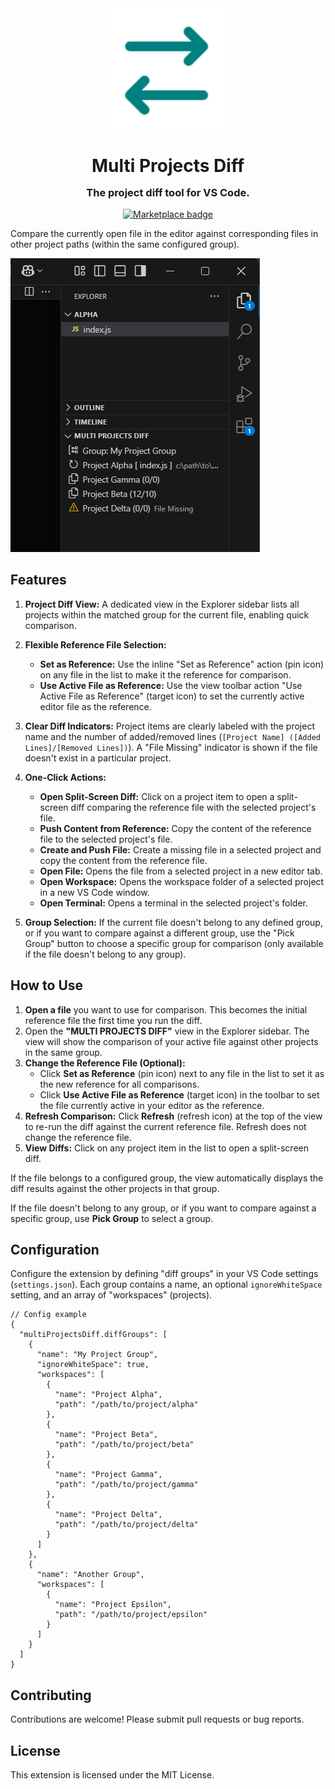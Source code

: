 <div align="center">

<img src="https://github.com/ai-autocoder/multi-project-diff/blob/main/icon.png?raw=true" width="200" alt="Logo">

</div>

<h1 align="center" style="margin: 2rem auto 1rem;">
Multi Projects Diff
</h1>

<h3 align="center" style="margin: 0 auto 1rem;">The project diff tool for VS Code.</h3>

<p align="center">
 <a href="https://marketplace.visualstudio.com/items?itemName=FrancescoAnzalone.multi-projects-diff">
 <img src="https://vsmarketplacebadges.dev/version/FrancescoAnzalone.multi-projects-diff.png?label=Multi%20Project%20Diff" alt="Marketplace badge"></a>
</p>

Compare the currently open file in the editor against corresponding files in other project paths (within the same configured group).

![Image of UI overview](screenshot1.png)

## Features

1. **Project Diff View:** A dedicated view in the Explorer sidebar lists all projects within the matched group for the current file, enabling quick comparison.

2. **Flexible Reference File Selection:**
    *   **Set as Reference:** Use the inline "Set as Reference" action (pin icon) on any file in the list to make it the reference for comparison.
    *   **Use Active File as Reference:** Use the view toolbar action "Use Active File as Reference" (target icon) to set the currently active editor file as the reference.

3. **Clear Diff Indicators:** Project items are clearly labeled with the project name and the number of added/removed lines (`[Project Name] ([Added Lines]/[Removed Lines])`). A "File Missing" indicator is shown if the file doesn't exist in a particular project.

4. **One-Click Actions:**
    *   **Open Split-Screen Diff:** Click on a project item to open a split-screen diff comparing the reference file with the selected project's file.
    *   **Push Content from Reference:** Copy the content of the reference file to the selected project's file.
    *   **Create and Push File:** Create a missing file in a selected project and copy the content from the reference file.
    *   **Open File:** Opens the file from a selected project in a new editor tab.
    *   **Open Workspace:** Opens the workspace folder of a selected project in a new VS Code window.
    *   **Open Terminal:** Opens a terminal in the selected project's folder.

5. **Group Selection:** If the current file doesn't belong to any defined group, or if you want to compare against a different group, use the "Pick Group" button to choose a specific group for comparison (only available if the file doesn't belong to any group).

## How to Use

1.  **Open a file** you want to use for comparison. This becomes the initial reference file the first time you run the diff.
2.  Open the **"MULTI PROJECTS DIFF"** view in the Explorer sidebar. The view will show the comparison of your active file against other projects in the same group.
3.  **Change the Reference File (Optional):**
    *   Click **Set as Reference** (pin icon) next to any file in the list to set it as the new reference for all comparisons.
    *   Click **Use Active File as Reference** (target icon) in the toolbar to set the file currently active in your editor as the reference.
4.  **Refresh Comparison:** Click **Refresh** (refresh icon) at the top of the view to re-run the diff against the current reference file. Refresh does not change the reference file.
5.  **View Diffs:** Click on any project item in the list to open a split-screen diff.

If the file belongs to a configured group, the view automatically displays the diff results against the other projects in that group.

If the file doesn't belong to any group, or if you want to compare against a specific group, use **Pick Group** to select a group.

## Configuration

Configure the extension by defining "diff groups" in your VS Code settings (`settings.json`). Each group contains a name, an optional `ignoreWhiteSpace` setting, and an array of "workspaces" (projects).

```jsonc
// Config example
{
  "multiProjectsDiff.diffGroups": [
    {
      "name": "My Project Group",
      "ignoreWhiteSpace": true,
      "workspaces": [
        {
          "name": "Project Alpha",
          "path": "/path/to/project/alpha"
        },
        {
          "name": "Project Beta",
          "path": "/path/to/project/beta"
        },
        {
          "name": "Project Gamma",
          "path": "/path/to/project/gamma"
        },
        {
          "name": "Project Delta",
          "path": "/path/to/project/delta"
        }
      ]
    },
    {
      "name": "Another Group",
      "workspaces": [
        {
          "name": "Project Epsilon",
          "path": "/path/to/project/epsilon"
        }
      ]
    }
  ]
}
```

## Contributing

Contributions are welcome!  Please submit pull requests or bug reports.

## License

This extension is licensed under the MIT License.
